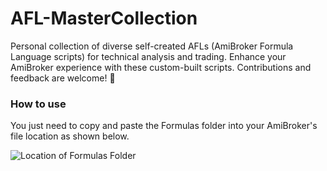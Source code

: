 # AFL-MasterCollection
Personal collection of diverse self-created AFLs (AmiBroker Formula Language scripts) for technical analysis and trading. Enhance your AmiBroker experience with these custom-built scripts. Contributions and feedback are welcome! 🚀

### How to use

You just need to copy and paste the Formulas folder into your AmiBroker's file location as shown below.

![Location of Formulas Folder]([.docs/assets/images/Formulas_Location.gif](https://github.com/RakeshPoluri/AFL-MasterCollection/blob/main/docs/assets/images/Formulas_Location.gif)https://github.com/RakeshPoluri/AFL-MasterCollection/blob/main/docs/assets/images/Formulas_Location.gif)
